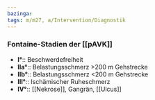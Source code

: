 ```yaml
---
bazinga: 
tags: m/m27, a/Intervention/Diagnostik
---
```

### Fontaine-Stadien der [[pAVK]]
- **I°**:: Beschwerdefreiheit
- **IIa°**:: Belastungsschmerz >200 m Gehstrecke
- **IIb°**:: Belastungsschmerz <200 m Gehstrecke
- **III°**:: Ischämischer Ruheschmerz
- **IV°**:: [[Nekrose]], Gangrän, [[Ulcus]]